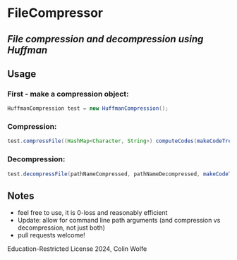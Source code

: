 # FileCompressor
## *File compression and decompression using Huffman*

## Usage
### First - make a compression object:
```java
HuffmanCompression test = new HuffmanCompression();
```
### Compression: 
```java
test.compressFile((HashMap<Character, String>) computeCodes(makeCodeTree((HashMap<Character, Long>) countFrequencies(pathName))), pathName, pathNameCompressed); //Where pathName is current file and pathNameCompressed is the desired filename
```
### Decompression:
```java
test.decompressFile(pathNameCompressed, pathNameDecompressed, makeCodeTree((HashMap<Character, Long>) countFrequencies(pathName))); //Where pathNameCompressed is current file and pathNameDecompressed is the desired filename
```

## Notes
+ feel free to use, it is 0-loss and reasonably efficient
+ Update: allow for command line path arguments (and compression vs decompression, not just both)
+ pull requests welcome!

Education-Restricted License 2024, Colin Wolfe
